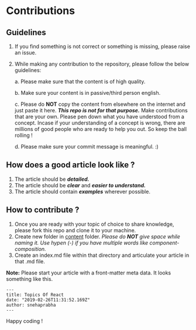 # Contributions

## Guidelines

1. If you find something is not correct or something is missing, please raise an issue.

2. While making any contribution to the repository, please follow the below guidelines:

    a. Please make sure that the content is of high quality.
    
    b. Make sure your content is in passive/third person english.
    
    c. Please do **NOT** copy the content from elsewhere on the internet and just paste it here. ***This repo is not for that purpose.*** Make contributions that are your own. Please pen down what you have understood from a concept. Incase if your understanding of a concept is wrong, there are millions of good people who are ready to help you out. So keep the ball rolling !
    
    d. Please make sure your commit message is meaningful. :)

## How does a good article look like ?
1. The article should be ***detailed.***
2. The article should be ***clear*** and ***easier to understand.***
3. The article should contain ***examples*** wherever possible.

## How to contribute ?

1. Once you are ready with your topic of choice to share knowledge, please fork this repo and clone it to your machine.
2. Create new folder in [content](https://github.com/snehaprabha/I-can-not-REACT/tree/master/content/blog) folder. *Please do **NOT** give space while naming it. Use hypen (-) if you have multiple words like component-composition.*
3. Create an index.md file within that directory and articulate your article in that .md file.

**Note:** Please start your article with a front-matter meta data. It looks something like this.

```
---
title: Topics Of React
date: "2019-02-26T11:31:52.169Z"
author: snehaprabha
---
```

Happy coding !
